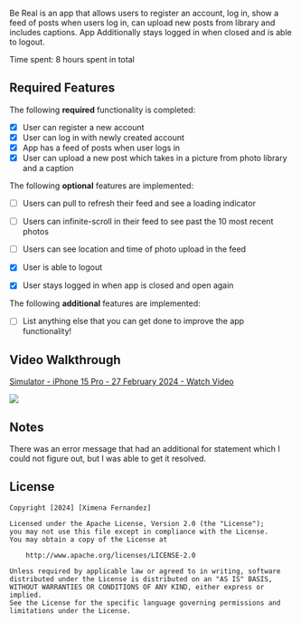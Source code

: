Be Real is an app that allows users to register an account, log in, show a feed of posts when  users log in, can upload new posts from library and includes captions. App Additionally stays logged in when closed and is able to logout.

Time spent: 8 hours spent in total

## Required Features

The following **required** functionality is completed:

- [X] User can register a new account
- [X] User can log in with newly created account
- [X] App has a feed of posts when user logs in
- [X] User can upload a new post which takes in a picture from photo library and a caption	

The following **optional** features are implemented:

- [ ] Users can pull to refresh their feed and see a loading indicator
- [ ] Users can infinite-scroll in their feed to see past the 10 most recent photos
- [ ] Users can see location and time of photo upload in the feed	
- [X] User is able to logout
- [X] User stays logged in when app is closed and open again	


The following **additional** features are implemented:

- [ ] List anything else that you can get done to improve the app functionality!

## Video Walkthrough

<div>
    <a href="https://www.loom.com/share/1a3e4f8e61a84c7a9c0e1f46ea92dd85">
      <p>Simulator - iPhone 15 Pro - 27 February 2024 - Watch Video</p>
    </a>
    <a href="https://www.loom.com/share/1a3e4f8e61a84c7a9c0e1f46ea92dd85">
      <img style="max-width:300px;" src="https://cdn.loom.com/sessions/thumbnails/1a3e4f8e61a84c7a9c0e1f46ea92dd85-with-play.gif">
    </a>
  </div>

## Notes

There was an error message that had an additional for statement which I could not figure out, but I was able to get it resolved.

## License

    Copyright [2024] [Ximena Fernandez]

    Licensed under the Apache License, Version 2.0 (the "License");
    you may not use this file except in compliance with the License.
    You may obtain a copy of the License at

        http://www.apache.org/licenses/LICENSE-2.0

    Unless required by applicable law or agreed to in writing, software
    distributed under the License is distributed on an "AS IS" BASIS,
    WITHOUT WARRANTIES OR CONDITIONS OF ANY KIND, either express or implied.
    See the License for the specific language governing permissions and
    limitations under the License.
